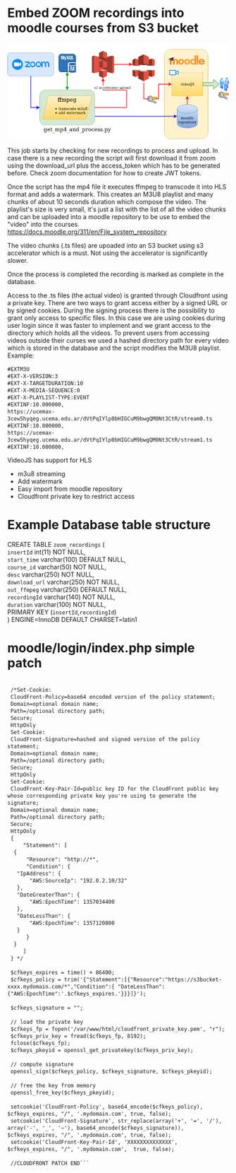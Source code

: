 # Embed ZOOM recordings into moodle courses from S3 bucket 

![ZOOM MOODLE diagram](/zoommoodle_flow.png)


This job starts by checking for new recordings to process and upload. In case there is a new recording the script will first download it from zoom using the download_url plus the access_token which has to be generated before. Check zoom documentation for how to create JWT tokens.

Once the script has the mp4 file it executes ffmpeg to transcode it into HLS format and adds a watermark. 
This creates an M3U8 playlist and many chunks of about 10 seconds duration which compose the video. The playlist's size is very small, it's just a list with the list of all the video chunks and can be uploaded into a moodle repository to be use to embed the "video" into the courses. 
https://docs.moodle.org/311/en/File_system_repository

The video chunks (.ts files) are upoaded into an S3 bucket using s3 accelerator which is a must. Not using the accelerator is significantly slower.

Once the process is completed the recording is marked as complete in the database.

Access to the .ts files (the actual video) is granted through Cloudfront using a private key. There are two ways to grant access either by a signed URL or by signed cookies. During the signing process there is the possibility to grant only access to specific files. In this case we are using cookies during user login since it was faster to implement and we grant access to the directory which holds all the videos. To prevent users from accessing videos outside their curses we used a hashed directory path for every video which is stored in the database and the script modifies the M3U8 playlist. Example:


```# head  2021-09-16\ 18\:30\:00\ -\ 28143\(e619211a-bbe6-4dc1-bd8e-8eb1e2a70fbc\).m3u8 
#EXTM3U
#EXT-X-VERSION:3
#EXT-X-TARGETDURATION:10
#EXT-X-MEDIA-SEQUENCE:0
#EXT-X-PLAYLIST-TYPE:EVENT
#EXTINF:10.000000,
https://ucemax-3cew5hyqeg.ucema.edu.ar/dVtPqIYlp0bHIGCuM9bwgQM0Nt3CtR/stream0.ts
#EXTINF:10.000000,
https://ucemax-3cew5hyqeg.ucema.edu.ar/dVtPqIYlp0bHIGCuM9bwgQM0Nt3CtR/stream1.ts
#EXTINF:10.000000,
```

VideoJS has support for HLS

- m3u8 streaming
- Add watermark
- Easy import from moodle repository
- Cloudfront private key to restrict access


# Example Database table structure
  
CREATE TABLE `zoom_recordings` (  
  `insertId` int(11) NOT NULL,  
  `start_time` varchar(100) DEFAULT NULL,  
  `course_id` varchar(50) NOT NULL,  
  `desc` varchar(250) NOT NULL,  
  `download_url` varchar(250) NOT NULL,  
  `out_ffmpeg` varchar(250) DEFAULT NULL,  
  `recordingId` varchar(140) NOT NULL,  
  `duration` varchar(100) NOT NULL,  
  PRIMARY KEY (`insertId`,`recordingId`)  
) ENGINE=InnoDB DEFAULT CHARSET=latin1  

# moodle/login/index.php simple patch

```//CLODFRONT PATCH

 /*Set-Cookie: 
 CloudFront-Policy=base64 encoded version of the policy statement; 
 Domain=optional domain name; 
 Path=/optional directory path; 
 Secure; 
 HttpOnly
 Set-Cookie: 
 CloudFront-Signature=hashed and signed version of the policy statement; 
 Domain=optional domain name; 
 Path=/optional directory path; 
 Secure; 
 HttpOnly
 Set-Cookie: 
 CloudFront-Key-Pair-Id=public key ID for the CloudFront public key whose corresponding private key you're using to generate the signature; 
 Domain=optional domain name; 
 Path=/optional directory path; 
 Secure; 
 HttpOnly 
 {
     "Statement": [
  {
      "Resource": "http://*",
      "Condition": {
   "IpAddress": {
       "AWS:SourceIp": "192.0.2.10/32"
   },
   "DateGreaterThan": {
       "AWS:EpochTime": 1357034400
   },
   "DateLessThan": {
       "AWS:EpochTime": 1357120800
   }
      }
  }
     ]
 } */

 $cfkeys_expires = time() + 86400;
 $cfkeys_policy = trim('{"Statement":[{"Resource":"https://s3bucket-xxxx.mydomain.com/*","Condition":{ "DateLessThan":{"AWS:EpochTime":'.$cfkeys_expires.'}}}]}');

 $cfkeys_signature = "";

 // load the private key
 $cfkeys_fp = fopen('/var/www/html/cloudfront_private_key.pem', "r");
 $cfkeys_priv_key = fread($cfkeys_fp, 8192);
 fclose($cfkeys_fp);
 $cfkeys_pkeyid = openssl_get_privatekey($cfkeys_priv_key);

 // compute signature
 openssl_sign($cfkeys_policy, $cfkeys_signature, $cfkeys_pkeyid);

 // free the key from memory
 openssl_free_key($cfkeys_pkeyid);

 setcookie('CloudFront-Policy', base64_encode($cfkeys_policy), $cfkeys_expires, "/", '.mydomain.com', true, false);
 setcookie('CloudFront-Signature', str_replace(array('+', '=', '/'), array('-', '_', '~'), base64_encode($cfkeys_signature)), $cfkeys_expires, "/", '.mydomain.com', true, false);
 setcookie('CloudFront-Key-Pair-Id', 'XXXXXXXXXXXXXX', $cfkeys_expires, "/", '.mydomain.com',  true, false);

 //CLOUDFRONT PATCH END```
